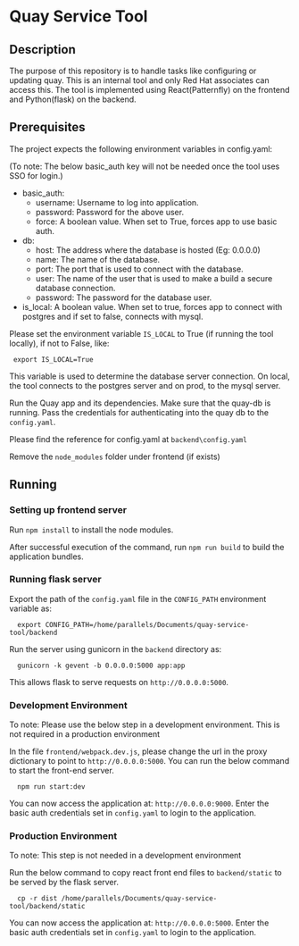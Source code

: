 # Quay Service Tool


## Description

The purpose of this repository is to handle tasks like configuring or updating quay.
This is an internal tool and only Red Hat associates can access this. The tool is
implemented using React(Patternfly) on the frontend and Python(flask) on the backend.

## Prerequisites

The project expects the following environment variables in config.yaml:

(To note: The below basic_auth key will not be needed once the tool uses SSO for login.)
- basic_auth:
  - username: Username to log into application. 
  - password: Password for the above user.
  - force: A boolean value. When set to True, forces app to use basic auth. 
- db:
  - host: The address where the database is hosted (Eg: 0.0.0.0)
  - name: The name of the database. 
  - port: The port that is used to connect with the database.
  - user: The name of the user that is used to make a build a secure database connection.
  - password: The password for the database user.
- is_local: A boolean value. When set to true, forces app to connect with postgres and if set to false, connects with mysql.

Please set the environment variable `IS_LOCAL` to True (if running the tool locally), if not to False, like:
```
 export IS_LOCAL=True
```

This variable is used to determine the database server connection.
On local, the tool connects to the postgres server and on prod, to the mysql server. 

Run the Quay app and its dependencies. Make sure that the quay-db is running.
Pass the credentials for authenticating into the quay db to the `config.yaml`.

Please find the reference for config.yaml at `backend\config.yaml`

Remove the `node_modules` folder under frontend (if exists)

## Running

### Setting up frontend server

Run `npm install` to install the node modules.

After successful execution of the command, run `npm run build` to build the application bundles.

### Running flask server

Export the path of the `config.yaml` file in the `CONFIG_PATH` environment variable as:
```
  export CONFIG_PATH=/home/parallels/Documents/quay-service-tool/backend
```

Run the server using gunicorn in the `backend` directory as:
```
  gunicorn -k gevent -b 0.0.0.0:5000 app:app
```
This allows flask to serve requests on `http://0.0.0.0:5000`.

### Development Environment

To note: Please use the below step in a development environment. This is not required in a production environment

In the file `frontend/webpack.dev.js`, please change the url in the proxy dictionary to point to `http://0.0.0.0:5000`.
You can run the below command to start the front-end server.
```
  npm run start:dev
```
You can now access the application at: `http://0.0.0.0:9000`. Enter the basic auth credentials set in `config.yaml` to login to the application.

### Production Environment

To note: This step is not needed in a development environment

Run the below command to copy react front end files to `backend/static` to be served by the flask server.
```
  cp -r dist /home/parallels/Documents/quay-service-tool/backend/static
```

You can now access the application at: `http://0.0.0.0:5000`. Enter the basic auth credentials set in `config.yaml` to login to the application.
